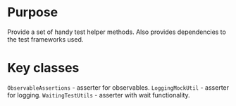 # Purpose
Provide a set of handy test helper methods.
Also provides dependencies to the test frameworks used.

# Key classes
`ObservableAssertions` - asserter for observables.
`LoggingMockUtil` - asserter for logging.
`WaitingTestUtils` - asserter with wait functionality.
